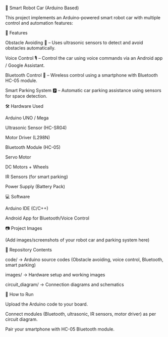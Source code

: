 🚗 Smart Robot Car (Arduino Based)

This project implements an Arduino-powered smart robot car with multiple control and automation features:

🔹 Features

Obstacle Avoiding 🚧 – Uses ultrasonic sensors to detect and avoid obstacles automatically.

Voice Control 🎙️ – Control the car using voice commands via an Android app / Google Assistant.

Bluetooth Control 📱 – Wireless control using a smartphone with Bluetooth HC-05 module.

Smart Parking System 🅿️ – Automatic car parking assistance using sensors for space detection.

🛠️ Hardware Used

Arduino UNO / Mega

Ultrasonic Sensor (HC-SR04)

Motor Driver (L298N)

Bluetooth Module (HC-05)

Servo Motor

DC Motors + Wheels

IR Sensors (for smart parking)

Power Supply (Battery Pack)

💻 Software

Arduino IDE (C/C++)

Android App for Bluetooth/Voice Control

📷 Project Images

(Add images/screenshots of your robot car and parking system here)

📂 Repository Contents

code/ → Arduino source codes (Obstacle avoiding, voice control, Bluetooth, smart parking)

images/ → Hardware setup and working images

circuit_diagram/ → Connection diagrams and schematics

🚀 How to Run

Upload the Arduino code to your board.

Connect modules (Bluetooth, ultrasonic, IR sensors, motor driver) as per circuit diagram.

Pair your smartphone with HC-05 Bluetooth module.
